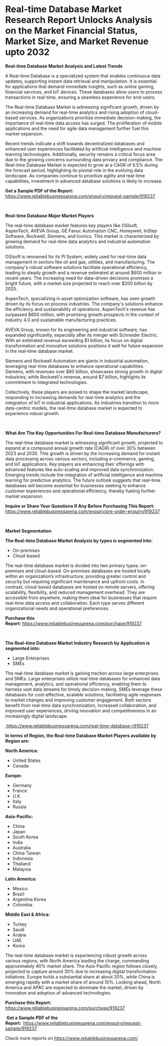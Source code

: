<p><h1>Real-time Database Market Research Report Unlocks Analysis on the Market Financial Status, Market Size, and Market Revenue upto 2032</h1></p><p><strong>Real-time Database Market Analysis and Latest Trends</strong></p>
<p><p>A Real-time Database is a specialized system that enables continuous data updates, supporting instant data retrieval and manipulation. It is essential for applications that demand immediate insights, such as online gaming, financial services, and IoT devices. These databases allow users to process transactions in real-time, ensuring a seamless experience for end-users.</p><p>The Real-time Database Market is witnessing significant growth, driven by an increasing demand for real-time analytics and rising adoption of cloud-based services. As organizations prioritize immediate decision-making, the importance of real-time data access has surged. The proliferation of mobile applications and the need for agile data management further fuel this market expansion.</p><p>Recent trends indicate a shift towards decentralized databases and enhanced user experiences facilitated by artificial intelligence and machine learning technologies. Additionally, security remains a critical focus area due to the growing concerns surrounding data privacy and compliance. The Real-time Database Market is expected to grow at a CAGR of 8.5% during the forecast period, highlighting its pivotal role in the evolving data landscape. As companies continue to prioritize agility and real-time capabilities, investment in advanced database solutions is likely to increase.</p></p>
<p><strong>Get a Sample PDF of the Report:&nbsp;</strong> <a href="https://www.reliablebusinessarena.com/enquiry/request-sample/919237?utm_campaign=2805&utm_medium=2&utm_source=Github&utm_content=ia&utm_term=11032025&utm_id=real-time-database">https://www.reliablebusinessarena.com/enquiry/request-sample/919237</a></p>
<p>&nbsp;</p>
<p><strong>Real-time Database Major Market Players</strong></p>
<p><p>The real-time database market features key players like OSIsoft, AspenTech, AVEVA Group, GE Fanuc Automation CNC, Honeywell, InStep Software, Rockwell, Siemens, and Iconics. This market is characterized by growing demand for real-time data analytics and industrial automation solutions.</p><p>OSIsoft is renowned for its PI System, widely used for real-time data management in sectors like oil and gas, utilities, and manufacturing. The company's robust software solutions facilitate operational efficiency, leading to steady growth and a revenue estimated at around $600 million in recent years. The increasing need for data-driven decisions promises a bright future, with a market size projected to reach over $200 billion by 2025.</p><p>AspenTech, specializing in asset optimization software, has seen growth driven by its focus on process industries. The company's solutions enhance the efficiency and sustainability of operations. AspenTech's revenue has surpassed $600 million, with promising growth prospects in the context of Industry 4.0 and sustainable manufacturing practices.</p><p>AVEVA Group, known for its engineering and industrial software, has expanded significantly, especially after its merger with Schneider Electric. With an estimated revenue exceeding $1 billion, its focus on digital transformation and innovative solutions positions it well for future expansion in the real-time database market.</p><p>Siemens and Rockwell Automation are giants in industrial automation, leveraging real-time databases to enhance operational capabilities. Siemens, with revenues over $80 billion, showcases strong growth in digital industries, while Rockwell's revenue, around $7 billion, highlights its commitment to integrated technologies.</p><p>Collectively, these players are poised to shape the market landscape, responding to increasing demands for real-time analytics and the integration of IoT in industrial applications. As industries transition to more data-centric models, the real-time database market is expected to experience robust growth.</p></p>
<p>&nbsp;</p>
<p><strong>What Are The Key Opportunities For Real-time Database Manufacturers?</strong></p>
<p><p>The real-time database market is witnessing significant growth, projected to expand at a compound annual growth rate (CAGR) of over 30% between 2023 and 2030. This growth is driven by the increasing demand for instant data processing across various sectors, including e-commerce, gaming, and IoT applications. Key players are enhancing their offerings with advanced features like auto-scaling and improved data synchronization. Emerging trends include the integration of artificial intelligence and machine learning for predictive analytics. The future outlook suggests that real-time databases will become essential for businesses seeking to enhance customer experiences and operational efficiency, thereby fueling further market expansion.</p></p>
<p><strong>Inquire or Share Your Questions If Any Before Purchasing This Report:</strong> <a href="https://www.reliablebusinessarena.com/enquiry/pre-order-enquiry/919237?utm_campaign=2805&utm_medium=2&utm_source=Github&utm_content=ia&utm_term=11032025&utm_id=real-time-database">https://www.reliablebusinessarena.com/enquiry/pre-order-enquiry/919237</a></p>
<p>&nbsp;</p>
<p><strong>Market Segmentation</strong></p>
<p><strong>The Real-time Database Market Analysis by types is segmented into:</strong></p>
<p><ul><li>On-premises</li><li>Cloud-based</li></ul></p>
<p><p>The real-time database market is divided into two primary types: on-premises and cloud-based. On-premises databases are hosted locally within an organization’s infrastructure, providing greater control and security but requiring significant maintenance and upfront costs. In contrast, cloud-based databases are hosted on remote servers, offering scalability, flexibility, and reduced management overhead. They are accessible from anywhere, making them ideal for businesses that require real-time data access and collaboration. Each type serves different organizational needs and operational preferences.</p></p>
<p><strong>Purchase this Report:&nbsp;</strong><a href="https://www.reliablebusinessarena.com/purchase/919237?utm_campaign=2805&utm_medium=2&utm_source=Github&utm_content=ia&utm_term=11032025&utm_id=real-time-database">https://www.reliablebusinessarena.com/purchase/919237</a></p>
<p>&nbsp;</p>
<p><strong>The Real-time Database Market Industry Research by Application is segmented into:</strong></p>
<p><ul><li>Large Enterprises</li><li>SMEs</li></ul></p>
<p><p>The real-time database market is gaining traction across large enterprises and SMEs. Large enterprises utilize real-time databases for enhanced data management, analytics, and operational efficiency, enabling them to harness vast data streams for timely decision-making. SMEs leverage these databases for cost-effective, scalable solutions, facilitating agile responses to market changes and improving customer engagement. Both sectors benefit from real-time data synchronization, increased collaboration, and improved user experiences, driving innovation and competitiveness in an increasingly digital landscape.</p></p>
<p><a href="https://www.reliablebusinessarena.com/real-time-database-r919237?utm_campaign=2805&utm_medium=2&utm_source=Github&utm_content=ia&utm_term=11032025&utm_id=real-time-database">&nbsp;https://www.reliablebusinessarena.com/real-time-database-r919237</a></p>
<p><strong>In terms of Region, the Real-time Database Market Players available by Region are:</strong></p>
<p>
    <p> <strong> North America: </strong>
        <ul>
            <li>United States</li>
            <li>Canada</li>
        </ul>
        </p> 
    <p> <strong> Europe: </strong>
        <ul>
            <li>Germany</li>
            <li>France</li>
            <li>U.K.</li>
            <li>Italy</li>
            <li>Russia</li>
        </ul>
        </p> 
    <p> <strong> Asia-Pacific: </strong>
        <ul>
            <li>China</li>
            <li>Japan</li>
            <li>South Korea</li>
            <li>India</li>
            <li>Australia</li>
            <li>China Taiwan</li>
            <li>Indonesia</li>
            <li>Thailand</li>
            <li>Malaysia</li>
        </ul>
        </p> 
    <p> <strong> Latin America: </strong>
        <ul>
            <li>Mexico</li>
            <li>Brazil</li>
            <li>Argentina Korea</li>
            <li>Colombia</li>
        </ul>
        </p> 
    <p> <strong> Middle East & Africa: </strong>
        <ul>
            <li>Turkey</li>
            <li>Saudi</li>
            <li>Arabia</li>
            <li>UAE</li>
            <li>Korea</li>
        </ul>
    </p>
    </p>
<p><p>The real-time database market is experiencing robust growth across various regions, with North America leading the charge, commanding approximately 40% market share. The Asia-Pacific region follows closely, projected to capture around 30% due to increasing digital transformation initiatives. Europe holds a substantial share at about 20%, while China is emerging rapidly with a market share of around 10%. Looking ahead, North America and APAC are expected to dominate the market, driven by innovation and adoption of advanced technologies.</p></p>
<p><strong>Purchase this Report: </strong><a href="https://www.reliablebusinessarena.com/purchase/919237?utm_campaign=2805&utm_medium=2&utm_source=Github&utm_content=ia&utm_term=11032025&utm_id=real-time-database">https://www.reliablebusinessarena.com/purchase/919237</a></p>
<p>&nbsp;<strong>Get a Sample PDF of the Report:&nbsp;&nbsp;</strong><a href="https://www.reliablebusinessarena.com/enquiry/request-sample/919237?utm_campaign=2805&utm_medium=2&utm_source=Github&utm_content=ia&utm_term=11032025&utm_id=real-time-database">https://www.reliablebusinessarena.com/enquiry/request-sample/919237</a></p>
<p><strong></strong></p>
<p>Check more reports on <a href="https://www.reliablebusinessarena.com/?utm_campaign=2805&utm_medium=2&utm_source=Github&utm_content=ia&utm_term=11032025&utm_id=real-time-database">https://www.reliablebusinessarena.com/</a></p>